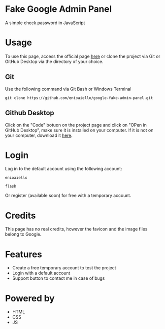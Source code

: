 # Fake Google Admin Panel
A simple check password in JavaScript
# Usage
To use this page, access the official page [here](https://enioaiello.github.io/google-fake-admin-panel/) or clone the project via Git or GitHub Desktop via the directory of your choice.
## Git
Use the following command via Git Bash or Windows Terminal
```
git clone https://github.com/enioaiello/google-fake-admin-panel.git
```
## Github Desktop
Click on the "Code" botuon on the project page and click on "OPen in GitHub Desktop", make sure it is installed on your computer. If it is not on your computer, download it [here](https://desktop.github.com).
# Login
Log in to the default account using the following account:
```
enioaiello
```
```
flash
```
Or register (available soon) for free with a temporary account.
# Credits
This page has no real credits, however the favicon and the image files belong to Google.
# Features
- Create a free temporary account to test the project
- Login with a default account 
- Support button to contact me in case of bugs 
# Powered by
- HTML
- CSS
- JS
